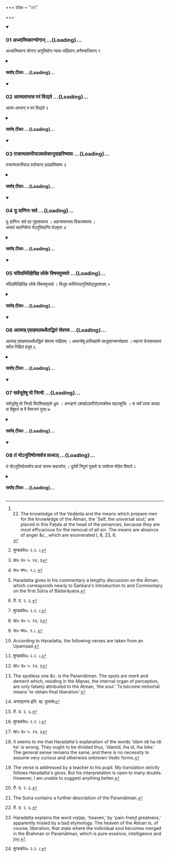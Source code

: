 +++
title = "२२"

+++

<div class="js_include" includetitle="true" newlevelforh1="3" unfilled url="/vedAH_yajuH/taittirIyam/sUtram/ApastambaH/dharma-sUtram/vishvAsa-prastutiH/1/08/22/01_adhyAtmikAnyogAnanutiShThennyAyasaMhitAnanaishchArikAn.md">
<details open><summary><h3>01 अध्यात्मिकान्योगान् ...{Loading}...</h3></summary>

अध्यात्मिकान् योगान् अनुतिष्ठेन् न्याय-संहितान् अनैश्चारिकान् १
</details>
</div>
<div class="js_include collapsed" newlevelforh1="4" title="सर्वाष् टीकाः" unfilled url="/vedAH_yajuH/taittirIyam/sUtram/ApastambaH/dharma-sUtram/sarvASh_TIkAH/1/08/22/01_adhyAtmikAnyogAnanutiShThennyAyasaMhitAnanaishchArikAn.md">
<details><summary><h4>सर्वाष् टीकाः ...{Loading}...</h4></summary>
<details><summary>Bühler</summary>

1. He shall employ the means which tend to the acquisition of (the knowledge of) the Ātman, which are attended by the consequent (destruction of the passions, and) which prevent the wandering (of the mind from its object, and fix it on the contemplation of the Ātman). [^1] 

[^1]:  22. The knowledge of the Vedānta and the means which prepare men for the knowledge of the Ātman, the 'Self, the universal soul,' are placed in this Paṭala at the head of the penances, because they are most efficacious for the removal of all sin. The means are absence of anger &c., which are enumerated I, 8, 23, 6.
</details>

<details><summary>हरदत्त-टीका</summary>

##### सूत्रम्
अध्यात्मिकान् योगाननुतिष्ठेन्न्यायसंहिताननैश्चारिकान् ॥ १ ॥  
##### टिप्पनी
उक्तानि पतनीयान्यशुचिकराणि च कर्माणि । तेषां प्रायश्चित्तानि वक्ष्यन्नादित आत्मज्ञानं तदुपयोगिनश्च योगानधिकुरुते । तस्यापि सर्वपापहरत्वेन मुख्यप्रायश्चित्तत्वात् । श्रूयते हि—  
[^२]भिद्यते हृदयग्रन्थिश्छिद्यन्ते सर्वसंशयाः।
क्षीयन्ते चास्य कर्माणि तस्मिन् दृष्टे परावरे ॥ इति ।  
[^३] 'तद्यथेषीकातूलमग्नौ प्रोतं प्रदूयेतेवं हाऽस्य सर्वे पाप्मानः प्रदूयन्त' इति च । याज्ञवल्क्योऽप्याह —  
[^४]इज्याचारदमाहिंसादानस्वाध्यायकर्मणाम् ।  
अयं तु परमो धर्मो यद्योगनाऽऽत्मदर्शनम् ॥ इति ॥  

[^२]: मुण्डकोप० २.२. ८  

[^३]: छा० उ० ५. २४, ३  

[^४]: या० स्म०. १.८.

अध्यात्मनि भवानध्यात्मिकान् । छान्दसो वृद्ध्यभावः । आत्मनो लम्भयितॄन् । योगान् चित्तसमाधानहेतून् वक्ष्यमाणानक्रोधादीनुपायान् । अनुतिष्ठेत् सेवेत न्यायसंहितान् उपपत्तिसमन्वितान् , उपपद्यन्ते हि ते न्यायतः क्रोधादीनां दोषाणां निर्घाते । अनैश्चारिकान् निश्चारश्चित्तस्य बहिर्विक्षेपः, तस्मै ये प्रभवन्ति क्रोधादयो वक्ष्यमाणाःते नैश्चारिकाः तत्प्रतिपक्षभूतान् । अक्रोधादिषु सत्सु चित्तमनिश्चरणशीलमात्मालम्बनं निश्चलं तिष्ठति तस्मात्ताननुतिष्ठेत् । आत्मानं लब्धुमक्रोधादिलक्षणं चित्तसमाधानं कुर्यादिति ॥१॥
</details>

<details><summary>शङ्कराचार्य-विवरणम्</summary>

##### सूत्रम्
अध्यात्मिकान् योगाननुतिष्ठेन्न्यायसंहिताननैश्चारिकान् ॥ १ ॥  
##### टिप्पनी
श्रीमच्छङ्करभगवत्पादप्रणीतं विवरणम् ॥  

अथ 'अध्यात्मिकान् योगान्'—इत्याद्यध्यात्मपटलस्य संक्षेपतो विवरणं प्रस्तूयते। किमिह प्रायश्चित्तप्रकरणे समाम्नानस्य प्रयोजनमिति । उच्यते— कर्मक्षयहेतुत्वसामान्यात्। अनिष्टकर्मक्षयहेतूनि हि प्रायश्चित्तानि भवन्ति । सर्वं च कर्म वर्णाश्रमविहितमनिष्टमेव विवेकिनः, देहग्रहणहेतुत्वात् । तत्क्षयकारणं चाऽऽत्मज्ञानम्, प्रवृत्तिहेतुदोषनिवर्तकत्वात् । दोषाणां च निर्घाते आत्मज्ञानवतः पण्डितस्य धर्माधर्मक्षये क्षेमप्राप्तिरिह विवक्षितेत्यात्मज्ञानार्थमध्यात्म(१)पटलमारभ्यते, कर्मक्षयहेतुत्वसामान्यात् ।  

- १. अत्र पटलशब्दो नपुसकलिङ्गः प्रयुक्तः । 'समूहे पटलं न ना' ( अमरको. ३. ३. २००) इत्यमरकोशात्तु समूहवाचिनः पटलशब्दस्यैव क्लीबत्वम् । 'तिलके च परिच्छेदे पटलः' इति शेषकोशात् परिच्छेदवाचकस्य पटलशब्दस्य तु पुंल्लिागतैवेत्यवगम्यते । अत एव च सर्वे ग्रन्थकाराः 'इति प्रथमः पटलः, इत्येव लिखन्ति । अतोऽत्रापि पुलिंङ्गेनैव भाव्यं यद्यपि पटलशब्देन तथापि भेदाविवक्षया प्रयोगः कृत इति भाति ॥  

ननु वर्णाश्रमविहितानां कर्मणामफलहेतुन्वात् तत्क्षयो नेष्ट इति, न, "सर्ववर्णानां स्वधर्मानुष्ठाने परमपरिमितं सुखम्” ( २. २. २.)
इत्यादिश्रवणात् । अपरिमितवचनात् क्षेमप्राप्तिरेवेति चेन्न, 'तत्परिवृत्तौ कर्मफलशेषेण' (२.२.३.) इत्यादिश्रवणात् । गौतमश्च—  
(२) वर्णाः आश्रमाश्च स्वकर्मनिष्ठाः प्रेत्य कर्मफलमनुभय" इत्यादि ना संसारगमनमेव दर्शयति कर्मणां फलम् । सर्वाश्रमाणां हि दोषनिर्घातलक्षणानि समयपदानि विधिनाऽनुतिष्ठन् सार्वगामी भवति, न तु स्वधर्मानुष्ठानात् । वक्ष्यति च—  
'विधूय कविः' ( २२. ५) "सत्यानृते सुखदुःखे वेदानिमं लोकममुं च परित्यज्याऽत्मानमन्विच्छेद्' ( २. २१. १३) इत्यादि ।  
"तेषु सर्वेषु यथोपदेशमव्यग्रो वर्तमानः क्षेमं गच्छति"(२. २१. २)

- २. गौ.ध. ११. २१

इति वचनात् क्षेमशब्दस्य चाऽपवर्गार्थत्वात् सर्वाश्रमकर्मणां ज्ञानरहितानामेव फलार्थत्वं ज्ञानसंयुक्तानि तु क्षेमप्रापकाणि, यथा विषदध्यादीनि मन्त्रशर्करादिसंयुक्तानि कार्यान्तरारम्भकाणि, तद्वदिति चेत्- न; अनारभ्यत्वात् क्षेमप्राप्तेः। यदि हि क्षेमप्राप्तिः कार्या स्यात् तत इदं चिन्त्यम्- किं केवलैः कर्मभिरारभ्या? ज्ञानसहितैर्वा? ज्ञानकर्मभ्यां वा? केवलेन ज्ञानेन कर्मासंयुक्तेन वेति । न त्वारभ्या केनचिदपि; क्षेमप्राप्तेः नित्यत्वात् । अतोऽसदिदम्-झानसंयुक्तानि कर्माणि क्षेमप्राप्तिमारभन्ते इति । ज्ञानसंयुक्तानां ज्ञानवदेव क्षेमप्राप्तिप्रतिबन्धापनयकर्तृत्वमिति चेत्- न, सकार्यकारणानामेव कर्मणां क्षेमप्राप्तिप्रतिबन्धकत्वात् । अविद्यादोषहेतूनि हि सर्वकर्माणि सहफलैः कार्यभूतैः क्षेमप्राप्तिप्रतिबन्धकानि । तदभावमात्रमेव हि क्षेमप्राप्तिः। न च तदभाव आत्मज्ञानादन्यतः कुतश्चिदुपलभ्यते । तथाह्युक्तम्—
"निहत्य भूतदाहान् क्षेमं गच्छति पण्डितः" (२२. ११.) इति । पाण्डित्यं चेहात्मज्ञानं, प्रकृतत्वात् । श्रुतेश्च (१)"आनन्दं ब्रह्मणो विद्वान् न बिभेति कुतश्चनेति" इति । अभयं हि क्षेमप्राप्तिः । (२) अभयं वै जनक ! प्राप्तोऽसि' इति श्रुत्यन्तरात् ।   
"तेषु सर्वेषु यथोपदेशमव्यग्रो वर्तमानः क्षेमं गच्छति' (२.२१.२.) इत्याचार्यवचनमन्यार्थम् । कथम् ? यथोपदिष्टेष्वाश्रमधर्मेष्वव्यग्रो निष्कामस्सन् प्रवर्तमानो ज्ञानेऽधिकृतो भवति, न यथेष्टं(३) चेष्टन कामकामी जायापुत्रवित्तादिकामापहृतव्यप्रचेताः। ज्ञानी च सन् सर्वसन्यासक्रमेण क्षेमं गच्छतीत्येषोऽर्थः । नहि दोषनिर्घातः कदाचिदपि कर्मभ्य उपपद्यते । समिथ्याज्ञानानां हि दोषाणां प्रवृत्तौ सत्यां प्राबल्यामिहोपलभ्यते । 'सङ्कल्पमूलः कामः' इति च स्मृतेः । प्रवृत्तिमान्द्ये च दोषतनुत्वदर्शनात् । न चाऽनिर्हृत्य समिथ्याज्ञानान् दोषान् क्षेमं प्राप्नोति कश्चित् । न च जन्मान्तरसञ्चितानां शुभकर्मणां विहितकर्मभ्यो निवृत्तिरुपपद्यते, शुद्धिसामान्ये विरोधाभावात् । सत्सु च तेषु तत्फलोपभोगाय शरीरग्रहणं, ततो धर्माधर्मप्रवृत्तरागद्वेषौ, पुनः शरीरग्रहणं चेति संसारः केन वार्यते ? तस्मान्न कर्मभ्यः क्षेमप्राप्तिस्तत्प्रतिबन्धनिवृत्तिर्वा ।  
कर्मसहिताज्ज्ञानादविद्यानिवृत्तिरिति चेत् ! यद्यपि ज्ञानकर्मणो भिन्नकार्यत्वाद् विरोधः तथापि तैलवर्त्त्यग्नीनामिव संहृत्य कर्मणा झानमविद्यादि संसारकारणं निवर्तयतीति चेन्न । क्रियाकारकफलानुपमर्देनाऽऽत्मलाभाभावात् ज्ञानस्य कर्मभिः संहतत्वानुपपत्तेः । तैलवर्त्त्यग्नीनां तु सहभावित्वोपपत्तेरितरेतरोपकार्योपकारकत्वोपपत्तेश्च संहतत्वं स्यात् । न तु ज्ञानकर्मणोस्तदुभयानुपपत्तेः संहतत्वं कदाचिदपि सम्भवति । केवलज्ञानपक्षे शास्त्रप्रतिषेधवचनादयुक्तमिति चेन्न । ज्ञान कार्यानिवर्तकत्वाच्छास्त्रप्रतिषेधवचनस्य ॥  

- १. तैत्ति, उ. २, ९.
- २. बृ. उ., ४. २.४.
- ३. 'चेष्टन्' इति शत्रन्तः प्रयोगस्साधुरिति न प्रतीमः।

योऽयं कर्मविधिपरैः केवलज्ञानपक्षस्य सर्वसन्न्यासस्य विप्रतिषेधो विरोधः, स नैव ज्ञानकार्यमविद्यादोषक्षयं वारयति (१)'भिद्यते हृदयग्रन्थिः' (२) 'तस्य तावदेव चिरम्' (३) 'मृत्युमुखात् प्रमुच्यते' इत्येवमादिश्रुतिस्मृतिशतसिद्धम्, कर्मविधिपरत्वात् प्रवृत्तिशास्त्रस्य । न च (तत्) ज्ञानस्वरूपं ब्रह्मात्मैकत्वविषयं वारयति, सर्वोपनिषदामप्रामाण्यानर्थक्यप्रसङ्गात, 'पूः प्राणिनः'(२२ ४.) 'आत्मा वै देवता' इत्यादिस्मृतीनां च । तस्माद्यद्यपि बहुभिः प्रवृत्तिशास्त्रैर्विप्रतिषिद्धं केवलज्ञानशास्त्रमात्मैकत्वविषयमल्पं, तथापि सकार्यस्य ज्ञानस्य बलवत्तरत्वान्न केनचिद्वारयितुं शक्यम्।

- १. मु.उ. २. २. ८.
- २. छा. उ. ६.१४. ..
- ३. कठो. २, ३ १५,

जीवतो दुःखानिवतर्कत्वाज्ञानस्याऽनैकान्तिकं क्षेमप्रापकत्वमिति चेत्, न, 'भिद्यते हृदयग्रन्थिः' 'ब्रह्मविदाप्नोति परम्', 'निचाय्य तं मृत्युमुखात् प्रमुच्यते' (४) ब्रह्म वेद ब्रह्मैव भवति' इत्यादिश्रुतिस्मृतिन्यायेभ्यः । बहुभिर्विप्रतिषिद्धत्वात् सर्वत्यागशास्त्रस्य लोकवत् त्याज्यत्वमिति चेन्न, तुल्यप्रमाणत्वात् । मानसान्तानि सर्वाणि कर्माण्युक्त्वा । (५)"तानि वा एतान्यवराणि तपांसि न्यास एवात्यरेचयत्" इति तपःशब्दवाच्यानां कर्मणामवरत्वेन संसाराविषयत्वमुक्त्वा न्यासशब्दवाच्यस्य ज्ञानस्य केवलस्य न्यास एवात्यरेचयत्' (६) त्यागेनैके अमृतत्वमानशुः' इत्यमृतत्वफलं दर्शयति शास्त्रम् ।  
(७)"तस्यैव विदुषो यज्ञस्याऽऽत्मा यजमानः" इत्यादिना च विदुषः सर्वक(र्म?र्मा) भावं दर्शयति;
"द्वौ पन्थानावनुनिष्क्रान्ततरौ कर्मपथश्चैव पुरस्तात् सन्यासश्च, तयोः सन्न्यास एवातिरेचयति"
इति च । विप्रतिषेधवचनस्य निन्दापरत्वादयुक्तमिति चेन्न।

- ४. मुण्ड. उ.३.२ ९.
- ५. नारा. उ. ७८,
- ६. नारा.उ.३.
- ७. नारा.उ. ८०

अविद्वद्विषयस्य कर्मणः स्तुत्यर्थत्वोपपत्तेः । मन्दबुद्धयो हि लोकेऽदृष्टप्रयोजनाः प्ररोचनेन प्रवर्तयितव्याः कर्मसु । न दृष्टप्रयोजना विद्वांसः। परनिन्दा हि परस्तुतिरिति केवलज्ञाननिन्दया कर्मस्तुतिपरमाचार्यवचनम् ।  
यत्तु "बुद्धे चेत् क्षेमप्रापणम् , इहैव न दुःखमुपलभेत” (२.२१.१६) इति ज्ञानस्य साधनत्वानैकान्तिकवचनं, तद् (१) 'ब्रह्मविदाप्नोति परम्' इत्यादिवाक्येभ्यः प्रत्युक्तम्, आचार्यान्तरवचनाच्च 'त्यज धर्ममधर्मं च' 'न तत्र क्रमते बुद्धिः' 'नैष्कर्म्यमाचरेत्' 'तस्मात्
कर्म न कुर्वन्ति' इत्यादेः । तस्मात् केवलादेव ज्ञानात् क्षेमप्राप्तिः॥  

- १. तै.उ. २. १.

अध्यात्मिकान् योगानिति । अध्यात्मं भवन्तीत्यध्यात्मिकाः । छान्दसं स्वत्वम् । के ते अध्यात्मिका योगाः ? वक्ष्यमाणा अक्रोधादयः । ते हि चित्तलमाधानहेतुत्वाद् योगाः । बाह्यनिमित्तनिरपेक्षत्वाच्चाध्यात्मिकाः । तानध्यात्मिकान् योगान् । न्यायसहितान् उपपत्तिसमन्वितान् । ते हि क्रोधादिषु दोषनिर्घातं प्रति समर्था उपपद्यन्ते न्यायतः । अनैश्चारिकान् निश्चारयन्ति मनोऽन्तःस्थं बहिर्विषयेभ्य इति नैश्चारिकाः क्रोधादयो दोषाः, तत्प्रतिपक्षभूता ह्येते ऽनैश्चारिकाः । अक्रोधादिषु हि सत्सु चित्तमनिश्चरणस्वरूपं प्रसन्नमात्मावलम्बनं तिष्ठति । अतस्ताननुतिष्ठेत् सेवेत । अक्रोधादिलक्षणं चित्तसमाधानं कुर्यादित्यर्थः। तथा हि परः स्व आत्मा लभ्यते । क्रोधादिदोषापहृतचेतस्तया हि स्वोऽपि पर आत्माऽविज्ञातोऽलब्ध इव सर्वस्य यतः, अतस्तल्लाभाय योगानुष्ठानं कुर्यात् ॥ १ ॥
</details>
</details>
</div>
<div class="js_include" includetitle="true" newlevelforh1="3" unfilled url="/vedAH_yajuH/taittirIyam/sUtram/ApastambaH/dharma-sUtram/vishvAsa-prastutiH/1/08/22/02_AtmalAbhAnna_paraM_vidyate.md">
<details open><summary><h3>02 आत्मलाभान्न परं विद्यते ...{Loading}...</h3></summary>

आत्म-लाभान् न परं विद्यते २
</details>
</div>
<div class="js_include collapsed" newlevelforh1="4" title="सर्वाष् टीकाः" unfilled url="/vedAH_yajuH/taittirIyam/sUtram/ApastambaH/dharma-sUtram/sarvASh_TIkAH/1/08/22/02_AtmalAbhAnna_paraM_vidyate.md">
<details><summary><h4>सर्वाष् टीकाः ...{Loading}...</h4></summary>
<details><summary>Bühler</summary>

2. There is no higher (object) than the attainment of (the knowledge of the) Ātman. [^2] 

[^2]:  Haradatta gives in his commentary a lengthy discussion on the Ātman, which corresponds nearly to Śaṅkara's Introduction to and Commentary on the first Sūtra of Bādarāyaṇa.
</details>

<details><summary>हरदत्त-टीका</summary>

##### सूत्रम्
आत्मलाभान्न परं विद्यते ॥२॥  
###### प्रस्तावः
किपुनरात्मा प्रयत्नेन लब्धव्यः ? ओमित्याह—  
##### टिप्पनी
आत्मलाभात्परमुत्कृष्टं लाभान्तरं नास्ति । तस्मात्तस्य लाभाय यत्न आस्थेय इति । का पुनरसावात्मा ? प्रत्यगात्मा । नन्वसौ नित्यलब्धः। न हि स्वयमेव स्वस्याऽलब्धो भवति । सत्यम्, प्रकृतिमेलनात्तधर्मतामुपगतो विनष्टस्वरूप इव भवति । प्रकृत्या हि नित्यसम्बद्धः पुरुषः । तथाविधश्च सम्बन्धो यथा परस्परं विवेको न ज्ञायते । अन्योन्यधर्मश्चान्योऽन्यत्राऽध्यस्यन्ते । यथा क्षीरोदके सम्पृक्ते न ज्ञायते विवेकः-इयत् क्षीरमियदुदकमिति, अमुष्मिन्नवकाशे क्षीरममुश्मिन्नवकाश उदकमिति । यथा वा अग्न्ययोगोलकयोरभिसम्बद्धयोर्ये अग्निधर्मा उष्णत्वभास्वरत्वादयः ते अयोगोलकेऽध्यस्यन्ते। ये वा अयोगोलकधर्माः काठिन्यादैर्घ्यादयः ते ऽग्नावध्यस्यन्ते । एवं हि तत्र 'प्रतिपत्तिः एकं वस्तु उष्णं दीर्घं भास्वरं कठिनमिति । तद्वदिहापि पुरुषधर्माश्चैत न्यादयः प्रकृतावध्यस्यन्ते । प्रकृतिधर्माश्च सुखदुःखमोहपरिणामादयः पुरुषे । ततश्च एकं वस्तु चेतनं सुखादिकलिल परिणामीति व्यवहारः।
वस्ततस्तु तस्मिन् सङ्घाते अचेतनांशः परिणामी । चेतनांशस्तु तमनुधावति । येन येन रूपेण परिणमति तेन तेनाऽभेदाध्यासमापद्यते।

यथा क्षीरावस्थागतं घृतं क्षीरे दध्यात्मना परिणमति तामप्यवस्थामनुप्रविशति तद्वदिहापि । तदिदमुच्यते-[^१] तत्सृष्ट्वा तदेवानुप्राविश'दिति । सर्गेऽप्यात्मनः कर्तृत्वमिदमेव-यदुत भोक्तृतया निमित्तत्वम् । तदेवं स्वभावतः स्वच्छोऽप्यात्मा प्रकृत्या सहाभेदमापन्नः तद्धर्मा भवति। एवं तद्विकारेण महता तद्विकारेणाऽहङ्कारेण, इत्याशरीराद्द्रष्टव्यम् । स्थूलोऽहं कृशोऽहं देवोऽहं मनुष्योऽहं तिर्यगहमिति । तस्यैवंगतस्यापेक्षितव्यस्स्वरूपलाभः नीचैरिव वर्धितस्य राजपुत्रस्य । तद्यथा शबरादिभिर्बाल्यात्प्रभृति स्वसुतैस्सह संवर्धितो राजपुत्रस्तज्जातीयमात्मानमवगमयन्मात्रा स्वरूपे कथिते लब्धस्वरूप इव भवति । तथा प्रकृत्या[^२]वेश्ययेव स्वरूपान्तरं नीत आत्मा मातृस्थानीयया[^३] "तत्त्वमसी'ति श्रुत्या स्वभाव नीयते-यदेवंविधं परिशुद्धं वस्तु तदेव त्वमसि, यथा मन्यसे 'मनुष्योऽहं दुःख्यह'मित्यादि न तथेति । यथा य एवंभूतो राजा स त्वमसीति राजपुत्रः ।  

[^१]: तै. उ. २. ६.  

[^२]: वश्यया. इति. ख. पु   

[^३]: छा. उ, ६. ९. ३   

ननु तत्त्वमसीति ब्रह्मणा तादात्म्यमुच्यते। को ब्रूते ? नेति । ब्रह्माऽपि नान्यदात्मनः । किं पुनरयमात्मा एक ? आहो स्विन्नाना? किमनेन ज्ञानेन ? त्वं तावदेवंविधश्चिदेकरसो नित्यनिर्मलः संसर्गात्कलुषतामिव गतः। तद्वियोगश्च ते मोक्षः । त्वयि मुक्ते यद्यन्ये सन्ति ते संसरिष्यन्ति । का ते क्षतिः ? अथ न सन्ति तथापि कस्ते लाभ इत्यलमियता । महत्येषा कथा । तदप्येते श्लोका भवन्ति —  

नीचानां वसतौ तदीयतनयैः सार्धं चिरं वर्धित  
स्तज्जातीयमवैति राजतनयः स्वात्मानमप्यञ्जसा।  
संघाते महदादिभिस्सहवसंस्तद्वत्परः पूरुषः  
स्वात्मानं सुखदुःखमोहकलिलं मिथ्यैव धिङ्मन्यते ॥१॥   
दाता भोगपरः समग्रविभवो यः शासिता दुष्कृतां  
राजा स त्वमसीति मातृमुखतः श्रुत्वा यथावत्स तु ।  
राजीभ्य[^४] जयार्थमेव यतते तद्वत्पुमान् बोधितः  
श्रुत्या तत्त्वमसीत्यपास्य दुरितं ब्रह्मैव सम्पद्यते ॥२॥  
इत्येवं बहवोऽपि राजतनयाः प्राप्ता दशामीदृशीं  
नैवान्योन्यभिदामपस्य सहसा सर्वे भजन्त्येकताम् ।  
किं तु स्वे परमे पदे पृथगमी तिष्ठन्ति भिन्नास्तथा   
क्षेत्रज्ञा इति तत्त्वमादिवचसः का भेदवादे क्षतिः ॥३॥  
तेष्वेको यदि जातु मातृवचनात् प्राप्तो निजं वैभवं  
नान्येन क्षतिरस्य यत्किल परे सत्यन्यथा च स्थिता ॥  
यद्वान्ये न भवेयुरेवमपि को लाभोऽस्य तद्वद्गतिः   पुंसामित्याभिदां भिदां च न वयं निर्बद्ध्य निश्चिन्महे॥४॥  इति॥   

[^४]: यथार्थमेव क. पु.
</details>

<details><summary>शङ्कराचार्य-विवरणम्</summary>

##### सूत्रम्
आत्मलाभान्न परं विद्यते ॥२॥  
###### प्रस्तावः
पुत्रवित्तादिलाभो हि परो दृष्टो लोके । किमात्मलाभेन ? इत्यत आह—  
##### टिप्पनी
आत्मलाभाद् आत्मनः परस्य स्वरूपप्रतिपत्तेः न परं लाभान्तरं विद्यते । तथा विचारितं वृहदारण्यके(१) तदेतत् प्रेयः पुत्राद्' इत्यादिना ॥२॥
</details>
</details>
</div>
<div class="js_include" includetitle="true" newlevelforh1="3" unfilled url="/vedAH_yajuH/taittirIyam/sUtram/ApastambaH/dharma-sUtram/vishvAsa-prastutiH/1/08/22/03_tatrAtmalAbhIyA~nshlokAnudAhariShyAmaH.md">
<details open><summary><h3>03 तत्रात्मलाभीयाञ्श्लोकानुदाहरिष्यामः ...{Loading}...</h3></summary>

तत्रात्मलाभीयाञ् श्लोकान् उदाहरिष्यामः ३
</details>
</div>
<div class="js_include collapsed" newlevelforh1="4" title="सर्वाष् टीकाः" unfilled url="/vedAH_yajuH/taittirIyam/sUtram/ApastambaH/dharma-sUtram/sarvASh_TIkAH/1/08/22/03_tatrAtmalAbhIyA~nshlokAnudAhariShyAmaH.md">
<details><summary><h4>सर्वाष् टीकाः ...{Loading}...</h4></summary>
<details><summary>Bühler</summary>

3. We shall quote the verses (from the Veda) [^3]  which refer to the attainment of (the knowledge of) the Ātman.

[^3]:  According to Haradatta, the following verses are taken from an Upaniṣad.
</details>

<details><summary>हरदत्त-टीका</summary>

##### सूत्रम्
तत्राऽऽत्मलाभीयाञ्च्छ्लोकानुदाहरिष्यामः ॥ ३ ॥

##### टिप्पनी
तदिहापेक्षितमात्मज्ञानमुपदिश्यते । तच्च त्रिविधम्- श्रुतं मननं निदिध्यासनमिति । [^२]श्रोतव्यो मन्तव्यो निदिध्यासितव्य' इति श्रवणात् । तत्र श्रुतमुपनिषदादिशब्दजन्यं ज्ञानम् । मननमुपपत्तिभिर्निरूपणम् । एवं श्रुते मते चात्मनि साक्षात्कारहेतुरविक्षिप्तेन चेतसा निरन्तरं भावना[^३]निदिध्यासनम्। तत्राऽऽत्मसिद्धये श्रोतं ज्ञानं तावदाह—  
तत्रेति वाक्योपन्यासे । आत्मलाभीयानात्मलाभप्रयोजनान् । अनुप्रवचनादिषु दर्शनाच्छप्रत्ययः । श्लोकान् पादबद्धानोपनिषदान् मन्त्रान् । उदाहरिष्यामः उद्धृत्याहरिष्यामः ग्रन्थे निवेशयिष्यामः ॥३॥  

[^२]: बृ०उ० २. ४.५  

[^३]: ध्यानमिति. ख. च. पु.
</details>

<details><summary>शङ्कराचार्य-विवरणम्</summary>

##### सूत्रम्
तत्राऽऽत्मलाभीयाञ्च्छ्लोकानुदाहरिष्यामः ॥ ३ ॥

##### टिप्पनी
सत्य क्रोधादयो दोषा आत्मलाभप्रतिबन्धभूता अक्रोधादिभिर्निर्ह(न्य?ण्य)न्ते; तथापि न मुलोद्वर्तनेन निवृत्तिः क्रोधादीनाम्, सर्वदोषबीजभूतमज्ञानं न निवृत्तमिति तस्य चानिवृत्तौ बीजस्याऽनिवर्तितत्वात् सकृन्निवृत्ता अपि क्रोधादयो दोषाः पुनरुद्भविष्यन्तीति संसारस्याऽऽत्यन्तिकोच्छेदो न स्यात् । तद्दोषबीजभूतस्याऽज्ञानस्य मतान् , ज्ञानादन्यतो न निवृत्तिरित्यात्मस्वरूपप्रकाशनायात्मज्ञानाय मतान् शाखान्तरोपनिषद्भयः, तत्र तस्मिन् आत्मलाभप्रयोजने निमित्ते । आत्मानं करतलन्यस्तमिव ल(म्भि ? भयि)तुं समर्थान् आत्मलाभीयान् श्लोकानुदाहरिष्यामः उद्धृत्याऽऽहरिष्यामः । ग्रन्थीकृत्य दर्शयिष्याम इत्यर्थः ॥ ३॥
</details>
</details>
</div>
<div class="js_include" includetitle="true" newlevelforh1="3" unfilled url="/vedAH_yajuH/taittirIyam/sUtram/ApastambaH/dharma-sUtram/vishvAsa-prastutiH/1/08/22/04_pUH_prANinaH_sarva.md">
<details open><summary><h3>04 पूः प्राणिनः सर्व ...{Loading}...</h3></summary>

पूः प्राणिनः सर्व एव गुहाशयस्य । अहन्यमानस्य विकल्मषस्य ।  
अचलं चलनिकेतं येऽनुतिष्ठन्ति तेऽमृताः ४
</details>
</div>
<div class="js_include collapsed" newlevelforh1="4" title="सर्वाष् टीकाः" unfilled url="/vedAH_yajuH/taittirIyam/sUtram/ApastambaH/dharma-sUtram/sarvASh_TIkAH/1/08/22/04_pUH_prANinaH_sarva.md">
<details><summary><h4>सर्वाष् टीकाः ...{Loading}...</h4></summary>
<details><summary>Bühler</summary>

4. All living creatures are the dwelling of him who lies enveloped in matter, who is immortal and who is spotless. Those become immortal who worship him who is immovable and lives in a movable dwelling. [^4] 

[^4]:  The spotless one &c. is the Paramātman. The spots are merit and demerit which, residing in the Manas, the internal organ of perception, are only falsely attributed to the Ātman, 'the soul.' To become immortal means 'to obtain final liberation.'
</details>

<details><summary>हरदत्त-टीका</summary>

##### सूत्रम्
पूः प्राणिनः सर्व एव गुहाशयस्याऽहन्यमानस्य विकल्मषस्याऽचलं चलनिकेतं येऽनुतिष्ठन्ति तेऽमृताः॥ ४ ॥

##### टिप्पनी
गुहेति प्रकृतिनाम।  
'यत्तस्मृतं कारणमप्रमेयं ब्रह्म प्रधान प्रकृतिप्रसूतिः।  
आत्मा गुहा योनि[^६]रनाद्यनन्त क्षेत्रं तथैवामृतमक्षरं च ॥इति  
पुराणे दर्शनात् । तस्यां शेते तया सहाऽऽविभागमापन्नास्तिष्ठतीति गुहाशय आत्मा ।  

[^६]:  

    अनाद्यनन्त इति. ख. पुस्तके  

[^१] अजामेकां लोहितशुक्लकृष्णां बह्वीं प्रजां जनयन्तीं सरूपाम् ।  
अजो ह्येको जुषमाणोऽनुशेते जहात्येनां भुक्तभोगामजोऽन्यः, इति च मन्त्रान्तरम् । अहन्यमानस्य न ह्यसौ शरीरे हन्यमानेऽपि हन्यते [^२]तथा चोक्तं भगवता-[^३] न हन्यते हन्यमाने शरीर' इति । विकल्मषस्य निर्लेपस्य। सर्व एव हि धर्माधर्मादिरन्तःकरणस्य धर्मः, आत्मनि त्वध्यस्तः। एवंभूतस्यात्मनः सर्व एव प्राणिनः ब्रह्माद्यास्तिर्यगन्ताः प्राणादिमन्तः संघाता पूः पुरं उपभोगस्थानम् । यथा राजा पुरमधिवसन् सचिवैरानीतान् भोगानुपभुङ्क्ते, तथाऽयं देवादिशरीरमधिवसन् करणैः रुपस्थापितान् भोगानुपभुङ्क्ते । तमेव भूतमचलं सर्वगतत्वेन निश्चलम् । चलनिकेतं निकेतं स्वस्थान शरीरं तद्यस्य चलं तं येऽनुतिष्ठन्ति उपासते एवंभूतोऽहमिति प्रतिपद्यन्ते, तेऽमृताः मुक्ता भवन्तीति ।' ४॥  

[^१]:

    तै०आ० ( नारायणोपनिषदि)१०. १.  

[^२]:

    'तथा चोक्तं भगवता न हन्यते हन्यमाने शरीरे । इति नास्ति क. पुस्तके.

[^३]: भगवद्गी० २. २०.
</details>

<details><summary>शङ्कराचार्य-विवरणम्</summary>

##### सूत्रम्
पूः प्राणिनः सर्व एव गुहाशयस्याऽहन्यमानस्य विकल्मषस्याऽचलं चलनिकेतं येऽनुतिष्ठन्ति तेऽमृताः ॥ ४ ॥

##### टिप्पनी
पूः पुरं शरीरम् । प्राणिनः प्राणवन्तः। सर्व एव ब्रह्मादीनि स्तम्बपर्यन्तानि प्राणिनः । पुरं पुरमिव राज्ञः उपलब्ध्याधिष्ठानम् । कस्य पुरम् ? गुहाशयस्याऽऽत्मनः । यथा स्वकीयपुरे राजा सचिवादिपरिवृत उपलभ्यते, एवं देहेष्वात्मा बुधादिकरणसंयुक्त उपलभ्यते । उपलभते च बुद्ध्यादिकरणोपसंहृतान् भोगान् । अतोऽविद्यावरणात्मभूतायां बुद्धिगुहायां शेत इति गुहाशयः । तस्य पुरम् । तस्यां बुद्धावविद्यादिदोषमलापनये विद्वद्भिस्त्यक्तैषणैरुपलभ्यते । इदमपरं विशेषणं गुहाशयस्याऽहन्यमानस्य, छेदनभेदनजरारोगादिभिर्हन्यमाने देहे न हन्यते । (१) न वधेनाऽस्य हन्यते' इतिच्छान्दोग्ये । तस्य विकल्मषस्य, कल्मषं पापं तदस्य नास्तीति विकल्मषः । सर्वं ह्यविद्यादोषसहितं धर्माधर्माख्यं कर्म कल्मषं भवति, विकल्मषस्येति विशेषणेन तत् प्रतिषिध्यते तत्कार्यं जरारोगादिदुःखरूपमहन्यमानस्येति । एवं हेतुफलसम्बन्धरहितस्याऽसंसारिण उपलब्ध्यधिष्ठानं पूः सर्वे प्राणिनः । अतो न संसार्यन्यो ऽस्ति । (२) एको देवः सर्वभूतेषु 'गूढ' इति श्वेताश्वतरे। (३)"एष सर्वेषु भूतेषु गुढोऽऽत्मा न प्रकाशते" इति च काठके । (४) नान्यदतोऽस्ति द्रष्टा' इत्यादि वाजसनेयके । (१) 'स
आत्मा तत्त्वमसी'ति च छान्दोग्ये । पूर्वार्धेन ब्रह्मणो याथात्म्यमुक्त्वोत्तरार्धेन तद्विज्ञानवतस्तद्विज्ञानफलमाह-यस्य सर्वे प्राणिनः पुरा अहन्यमानस्य विकल्मषस्य, तस्य सर्वप्राणिसम्बन्धादर्थसिद्धमाकाशवत् सर्वगतत्वम्, 'आकाशवत् सर्वगतश्च नित्य' इति च श्रुतेः। सर्वगतस्य चाऽचलत्वमर्थसिद्धमेव । तमचलं चलनिकेतं चलायां हि प्राणिगुहायां स्वयं शेते तमचलं चलनिकेतम् । येऽनुतिष्ठन्ति ममात्मेति साक्षात् प्रतिपद्यन्ते, तेऽमृताः अमरणधर्माणो भवन्ति ॥ ४॥  

- १. छा. उ. ८ १० ४.
- २. श्वेता. उ. ६. ११.
- ३. कठो. १. ३, १२.  
- ५, छा. ६. ८. ९.
- ४. बृ. उ. ३.८.११
</details>
</details>
</div>
<div class="js_include" includetitle="true" newlevelforh1="3" unfilled url="/vedAH_yajuH/taittirIyam/sUtram/ApastambaH/dharma-sUtram/vishvAsa-prastutiH/1/08/22/05_yadidamidihediha_loke_viShayamuchyate.md">
<details open><summary><h3>05 यदिदमिदिहेदिह लोके विषयमुच्यते ...{Loading}...</h3></summary>

यदिदमिदिहेदिह लोके विषयमुच्यते । विधूय कविरेतदनुतिष्ठेद्गुहाशयम् ५
</details>
</div>
<div class="js_include collapsed" newlevelforh1="4" title="सर्वाष् टीकाः" unfilled url="/vedAH_yajuH/taittirIyam/sUtram/ApastambaH/dharma-sUtram/sarvASh_TIkAH/1/08/22/05_yadidamidihediha_loke_viShayamuchyate.md">
<details><summary><h4>सर्वाष् टीकाः ...{Loading}...</h4></summary>
<details><summary>Bühler</summary>

5. Despising all that which in this world is called an object (of the senses) a wise man shall strive after the (knowledge of the) Ātman. [^5] 

[^5]:  It seems to me that Haradatta's explanation of the words 'idam idi ha idi ha' is wrong. They ought to be divided thus, 'idamid, iha id, iha loke.' The general sense remains the same, and there is no necessity to assume very curious and otherwise unknown Vedic forms.
</details>

<details><summary>हरदत्त-टीका</summary>

##### सूत्रम्
यदिदमिदिहेदिह लोके विषयमुच्यते।  
विधूय कविरेतदनुतिष्ठेद्गुहाशयम् ॥ ५ ॥  

###### प्रस्तावः
विषयसङ्गपरित्यागेनाऽयमुपास्य इत्याह —  
##### टिप्पनी
यदिदं, विषयं, मेतदिति सर्वत्र लिङ्गव्यत्ययश्छान्दसः। एवमितिशब्दे तकारस्य दकारः । इतिशब्दः प्रसिद्धौ । हशब्द आश्चर्ये । इतिशब्देनावृत्तेन शब्दादिषु विषयेष्ववान्तरप्रकारभेदः प्रतिपाद्यते। विषयापहृतचेतसो हि वदन्ति- 'इति ह तस्या गीतम् , इति ह तस्याः सुखस्पर्शः, इति ह तस्या रूपं निष्टप्तमिव कनकम्, इति ह तस्याः स्वादिष्ठोऽधरमणिः, इति ह तस्या गन्धो घ्राणतर्पण' इति । एवं दिव्यमानुषभेदोऽपि द्रष्टव्यः। अत्राऽनन्तरमपर इतिशब्दोऽध्याहार्यः । इति ह इति हेति यो ऽयं लोके विषय उच्यते, सामान्यापेक्षमेकवचनम् , एतद्विधूय गुहाशयमनुतिष्ठेत् । कविर्मेधावी ॥५॥
</details>

<details><summary>शङ्कराचार्य-विवरणम्</summary>

##### सूत्रम्
यदिदमिदिहेदिह लोके विषयमुच्यते।  
विधूय कविरेतदनुतिष्ठेद्गुहाशयम् ॥ ५ ॥  

###### प्रस्तावः
कथं तदनुष्ठानमिति ? उच्यते —  

##### टिप्पनी
यदिदं प्रत्यक्षतोऽवगम्यमानं स्त्र्यन्नपानादिसंभोगलक्षणम् । इदिति किञ्चिदर्थे । यत्किञ्चिदिदं प्रत्यक्षम् । इहाऽस्मिन् लोके। विषयम् । इदंशब्दसामानाधिकरण्यान्नपुंसकलिङ्गप्रयोगो विषयमिति । उभयालिङ्गो वा विषयशब्दः । द्वितीय इच्छब्द इहशब्दश्च । तयोः क्वचिन्नियोगः । इच्छब्दश्चार्थे । इहशब्दोऽमुष्मिन्नर्थे । लोकशब्दः काकाक्षिवदुभयत्र सम्बध्यते । इह लोके इह च लोकेऽमुष्मिंश्च यदिदं विषयमुच्यते, स्वर्गादिलोके पार्श्वस्थमध्यस्थो व्यपदिशति इह लोके इति च लोके इत तत्सर्वं विधूय परित्यज्य । कविः क्रान्तदर्शी, मेधावीत्यर्थः । फलं साधनं च तद्विधूय एषणात्रयाद् व्युत्थायेत्यर्थः । अनुतिष्ठेद् गुहाशयं यथोक्तलक्षणमात्मतत्वम् ॥५॥
</details>
</details>
</div>
<div class="js_include" includetitle="true" newlevelforh1="3" unfilled url="/vedAH_yajuH/taittirIyam/sUtram/ApastambaH/dharma-sUtram/vishvAsa-prastutiH/1/08/22/06_Atmann_evAhamalabdhvaitaddhitaM_sevasva.md">
<details open><summary><h3>06 आत्मन्न् एवाहमलब्ध्वैतद्धितं सेवस्व ...{Loading}...</h3></summary>

आत्मन्न् एवाहमलब्ध्वैतद्धितं सेवस्व नाहितम् । अथान्येषु प्रतीच्छामि साधुष्ठानमनपेक्षया । महान्तं तेजसस्कायं सर्वत्र निहितं प्रभुम् ६
</details>
</div>
<div class="js_include collapsed" newlevelforh1="4" title="सर्वाष् टीकाः" unfilled url="/vedAH_yajuH/taittirIyam/sUtram/ApastambaH/dharma-sUtram/sarvASh_TIkAH/1/08/22/06_Atmann_evAhamalabdhvaitaddhitaM_sevasva.md">
<details><summary><h4>सर्वाष् टीकाः ...{Loading}...</h4></summary>
<details><summary>Bühler</summary>

6. O pupil, I, who had not recognised in my own self the great self-luminous, universal, (absolutely) free Ātman, which must be obtained without the mediation of anything else, desired (to find) it in others (the senses). (But now as I have obtained the pure knowledge, I do so no more.) Therefore follow thou also this good road that leads to welfare (salvation), and not the one that leads into misfortune (new births). [^6] 

[^6]:  The verse is addressed by a teacher to his pupil. My translation strictly follows Haradatta's gloss. But his interpretation is open to many doubts. However, I am unable to suggest anything better.
</details>

<details><summary>हरदत्त-टीका</summary>

##### सूत्रम्
आत्मन्नेवाऽहमलब्ध्वैतद्धितं सेवस्व नाऽहितम् ।  
अथाऽन्येषु प्रतीच्छामि साधुष्ठानमनपेक्षया ।  
महान्तं तेजसस्कायं सर्वत्र निहितं प्रभुम् ॥ ६ ॥  

###### प्रस्तावः
विषयत्यागे हेतुमाह—  
##### टिप्पनी
शिष्यं प्रत्याचार्यस्य वचनमेतत्। द्वौ चात्र हेतू विषयाणां त्यागे-पराधीनत्वमाहितत्वं च । महान्त गुणतः। तेजसस्कायं तेजसश्शरीरं तेजोराशिं स्वयंप्रकाशम् । [^१] 'आत्मज्योतिः सम्राडिति होवाचे'ति बृहदारण्यकम्। सर्वत्र निहितं सर्वगतम् । प्रभुं स्वतन्त्रम् । एवंभूतं गुहाशयं एतावन्तं कालं अहमात्मन् , सप्तम्येकवचनस्य लुक्, आत्मनि । अस्मिन् मदीये सङ्घाते अन्यानपेक्षयैव लब्धुं योग्यमलब्ध्वा अथाऽन्येषु इन्द्रियादिषु तं तं विषयं प्रतीच्छामि लङथै लट्, प्रत्यैच्छम् । इदानीं तु तं लब्ध्वा न तथाविधोऽस्मि । त्वमप्येतदेव हितं साधुष्ठानं साधुमार्गं सेवस्व नाहितं विषयानुधावनमिति ॥ ६॥   

[^१]: बृह० उ० ४. ३. ६. अत्र पाठभेदो दृश्यते।
</details>

<details><summary>शङ्कराचार्य-विवरणम्</summary>

##### सूत्रम्
आत्मन्नेवाऽहमलब्ध्वैतद्धितं सेवस्व नाऽहितम् ।  
अथाऽन्येषु प्रतीच्छामि साधुष्ठानमनपेक्षया ।  
महान्तं तेजसस्कायं सर्वत्र निहितं प्रभुम् ॥ ६ ॥  
###### प्रस्तावः
तत् क्वाऽनुष्ठातव्यमिति । उच्यते—
##### टिप्पनी
आत्मन्नेव आत्मन्येव । प्रत्यगात्मा हि परमात्मा। सर्वं ह्यत्रानुष्ठेयम् । यदि देहादन्यत्राऽनुष्ठीयेत, सोऽनात्मा कल्पितः स्यात् । तस्माद् देहादिसङ्घात आत्मन्येव विधूय बाह्यासङ्गं गुहाशयमात्मतत्वमनुष्ठेयम् । किमन्येष्वननुष्ठेयमिति भगवतो मतम् ? बाढम्, प्रथममेव नान्येष्वनुष्ठेयमात्मतत्त्वम् । कथं तर्हि ? सर्वप्रयत्नेनाऽपि स्वदेहादिसङ्घाते यथोक्तमात्मतत्त्वं न लभेत, अथाऽहमन्येष्वादित्यादिषु प्रतीच्छामि अभिवाञ्छामि । साधुष्ठानं साधोः परमात्मनः उपलब्धिस्थानं, यत्र गुहाशायं ब्रह्मतत्वमनुष्ठेयम् । अनपेक्षयाऽन्यत् पुत्रवित्तलोकादिसुखं छित्वा निःस्पृहतया । न ह्यात्मानुष्ठानं बाह्यार्थाकाङ्क्षा च सह सम्भवतः । कस्मात् पुनरनेकान्यन्यानि हितप्रकाराण्यनपेक्ष्याऽत्मानुष्ठानमेव यत्नत आस्थीयत इत्यत आहाऽऽचार्यः- यथान्यान्यहितानि हितबुध्या परिगृहीतानि, न तथैवमात्मसेवनम् । किं तर्हि ? (ए)तद्धितमेव । तस्मात् सेवस्वेति । किंविशिष्टश्चाऽऽत्मा सेवितव्य इत्याह- महान्तम् अमितान्तम् अनन्त(र)त्वादबाह्यत्वाच्च महानात्मा, तं महान्तम् । गुणैर्वोपाधिसहचारिभिर्महान्तं, बृंहणमिति यद्वत् । तेजसस्कायं तेजःशरीरमित्यर्थः । चैतन्यात्मज्योतिःस्वरूपम् । तद्धि तेजसां तेजः । (१) 'येन सूर्यस्तपति तेजसेद्धः' (२) 'तस्य भासा सर्वमिदं विभाति' इति श्रुतेः। सर्वत्र सर्वदेहेषु ब्रह्मादिस्तम्बपर्यन्तेषु । निहितं स्थितम, उपलब्धिरूपेणाभिव्यक्तमित्यर्थः । न हि ब्रह्मणोऽभिव्यक्तिनिमित्तत्वव्यतिरेकेण कस्यचिदाधारत्वसम्भवः । निराधारं हि ब्रह्म, सर्वगतत्वोपपत्तेः । प्रभुं प्रभवति सर्वानीश्वरान् प्रति, अचिन्त्यशक्तित्वात् । एवमाद्यनन्तगुणविशिष्टमात्मानं सेवस्वेति ॥ ६॥

- १. तै. ब्रा. १३. ९. ७.
- २. मुण्ड, २. २. १०.
</details>
</details>
</div>
<div class="js_include" includetitle="true" newlevelforh1="3" unfilled url="/vedAH_yajuH/taittirIyam/sUtram/ApastambaH/dharma-sUtram/vishvAsa-prastutiH/1/08/22/07_sarvabhUteShu_yo_nityo.md">
<details open><summary><h3>07 सर्वभूतेषु यो नित्यो ...{Loading}...</h3></summary>

सर्वभूतेषु यो नित्यो विपश्चिदमृतो ध्रुवः । अनङ्गो ऽशब्दोऽशरीरोऽस्पर्शश्च महाञ्शुचिः । स सर्वं परमा काष्ठा स वैषुवतं स वै वैभाजनं पुरम् ७
</details>
</div>
<div class="js_include collapsed" newlevelforh1="4" title="सर्वाष् टीकाः" unfilled url="/vedAH_yajuH/taittirIyam/sUtram/ApastambaH/dharma-sUtram/sarvASh_TIkAH/1/08/22/07_sarvabhUteShu_yo_nityo.md">
<details><summary><h4>सर्वाष् टीकाः ...{Loading}...</h4></summary>
<details><summary>Bühler</summary>

7. It is he who is the eternal part in all creatures, whose essence is wisdom, who is immortal, unchangeable, destitute of limbs, of voice, of the (subtle) body, [^7]  (even) of touch, exceedingly pure; he is the universe, he is the highest goal; (he dwells in the middle of the body as) the Vishuvat day is (the middle of a Sattra-sacrifice); he, indeed, is (accessible to all) like a town intersected by many streets.

[^7]:  The Sutra contains a further description of the Paramātman.
</details>

<details><summary>हरदत्त-टीका</summary>

##### सूत्रम्
सर्वभूतेषु यो नित्यो विपश्चिदमृतो ध्रुवः ।  
अनङ्गोऽशब्दोऽशरीरोऽस्पर्शश्च महाञ्च्छुचिः।  
स सर्वां परमा काष्ठा स वैषुवतं स वै वैभाजनं पुरम् ॥७॥  

###### प्रस्तावः
पुनरप्यसौ कीदृश इत्याह—
##### टिप्पनी
सर्वभूतेषु मनुष्यादिषु सङ्घातेषु यो नित्यः विनश्यत्स्वपि न विनश्यति विपश्चित् मेधावी चित्स्वरूपः। अमृतः नित्यत्वादेवाऽमरणधर्मा । अतः ध्रुवः एकरूपः, विकाररहितः । न प्रधानवाद्विकारिणस्सतो धार्मरूपेणाऽस्य नित्यत्वमित्यर्थः । अनङ्गः करचरणाद्यङ्गरहितः । अशब्दोऽस्पर्श इति भूतगुणानामुपलक्षणम् । शब्दादिगुणरहितः अशरीरः सूक्ष्मशरीरेणाऽपि वर्जितः। महाञ्च्छुचिः महत्त्वं शौचस्य विशेषणम् । परमार्थतोऽत्यन्तशुद्धः। स सर्वं प्रकृत्यभेदद्वारेण । स एव परमा काष्ठा, ततः परं गन्तव्याभावाद । स वैषुवतं विषुवान्नाम गवामयनस्य मध्ये भवमहः । 'एकविंशमेतदहरुपयन्ति विषुवन्तं मध्ये सम्वत्सरस्ये'ति दर्शनात् । विषुवानेव वैषुवतम् ।  
तद्यथा सम्वत्सरस्य मध्ये भवति एवमङ्गानामेष मध्ये । [^१] मध्यं ह्येषामङ्गानामात्मेति बह्वृचब्राह्मणम् । स एव च वैभाजनं पुरं विविधैर्मार्गैर्भजनीयं विभजनम् । तदेव वैभाजनं प्रज्ञादिरनुशतिकादिश्च । यथा समृद्धं पुरं सर्वैरर्थिभिः प्राप्यमेवमयमपीति ॥७॥  

[^१]: ऐ० ब्रा० ६. प. ८. ख.
</details>

<details><summary>शङ्कराचार्य-विवरणम्</summary>

##### सूत्रम्
सर्वभूतेषु यो नित्यो विपश्चिदमृतो ध्रुवः ।  
अनङ्गोऽशब्दोऽशरीरोऽस्पर्शश्च महाञ्च्छुचिः।  
स सर्वां परमा काष्ठा स वैषुवतं स वै वैभाजनं पुरम् ॥७॥  

##### टिप्पनी
विशिष्टमात्मानं सेवस्वेति क्रियापदमनुवर्तते । किं च सर्वभूतेषु ब्रह्मादिष्वनित्येषु यो नित्योऽविनाशी । विपश्चिन्मेधावी, सर्वज्ञ इत्यर्थः । अमृतोऽत एव । यो ह्यनित्योऽसर्वज्ञः स मर्त्यो दृष्टः, अयं तु तद्विपरीतत्वादमृतः। ध्रुव अविचलः । निष्कम्पस्वभाव इत्यर्थः । अनङ्गः स्थूलशरीररहित इत्यर्थः । स्थूले हि शरीरे शिरआद्यङ्गानि सम्भवन्ति । अशरीर इति लिङ्गशरीरवर्जित इत्येतत् । अशब्दः नाऽस्य शब्दगुणः सम्भवति । शब्दविद्धि सन् अन्यथा शब्दात्मकः शब्दात्मकमेव विजानीयात् । न चैतदस्ति । अतोऽशब्दः । तथा अस्पर्शः आकाशवायुभूतद्वयगुणप्रतिषेधेन शब्दादयो गन्धावसानाः सर्वभूतगुणाः प्रतिषिद्धा वेदितव्याः। तत इदं सिद्धमाकाशादपि सूक्ष्मत्वम् । शब्दादिगुणबाहुल्याद्वाय्वादिषु स्थौल्यतारतम्यमुपलभ्यते। शब्दादिगुणाभावान्निरतिशयसूक्ष्मत्वं सर्वगतत्वादि चाऽऽप्रतिबन्धेन धर्मजातं तर्केणाऽपि शक्यं स्थापयितुम् ।  

- १. बृह.उ. ४. ३ ६. अत्र पाठभेदो दृश्यते.  

महान्, अत एव शुचिर्निरञ्जनः। अथवा शुचिः पावन इत्यर्थः । शुचि हि वस्तु पावनं दृष्टम् , यथा लोके वाय्वग्न्यादि । किञ्च य आत्मा प्रकृतः, स सर्वम् । (१)'इदं सर्वं यदयमात्मे'ति हि वाजसनेयके । न ह्यात्मव्यतिरेकेण किञ्चिन्निरूप्यमाणमुपपद्यते । अत एव परमा प्रकृष्टा । काष्ठा अवसानम् । (२) 'सा काष्ठा सा परा गति'रिति काठके । संसारगतीनां अवसानं निष्ठा समाप्तिरित्यर्थः । स वैषुवतं मध्यं सर्वस्य, सर्वान्तरश्रुतेः। विषुवत्सु वा(३) दिवाकीर्त्येषु मन्त्रेषु नित्यं प्रकाश्यं भवतीति वैषुवतः । स परमात्मा ।  
ननु स सर्वं परमा काष्ठा सा वैषुवत'मित्युक्तम् । कस्मात् पुनस्तदात्मतत्त्वं विभक्तमुपलभ्यत इति । उच्यते- स परमात्मा वैभाजनं, विभाकर्विभजनं विवेकः आत्मनो यस्मिन् देहे क्रियते, तत् । विभाजनमेव वैभाजनम् । आत्मनो विवेकोपलब्ध्यधिष्ठानं हि शरीरम् । तच्चाऽनेकधा विभक्तम् । तदुपाध्यनुवर्तित्वाद् वैभाजनम् सर्वथा शुद्धमेव सर्वैर्नोपलभ्यते । किं तर्हि ? विभक्तो विपरीतश्चोपलभ्यते ॥ ७॥
</details>
</details>
</div>
<div class="js_include" includetitle="true" newlevelforh1="3" unfilled url="/vedAH_yajuH/taittirIyam/sUtram/ApastambaH/dharma-sUtram/vishvAsa-prastutiH/1/08/22/08_taM_yo-nutiShThetsarvatra_prAdhva~n.md">
<details open><summary><h3>08 तं योऽनुतिष्ठेत्सर्वत्र प्राध्वञ् ...{Loading}...</h3></summary>

तं योऽनुतिष्ठेत्सर्वत्र प्राध्वं चास्य सदाचरेत् । दुर्दर्शं निपुणं युक्तो यः पश्येत्स मोदेत विष्टपे ८
</details>
</div>
<div class="js_include collapsed" newlevelforh1="4" title="सर्वाष् टीकाः" unfilled url="/vedAH_yajuH/taittirIyam/sUtram/ApastambaH/dharma-sUtram/sarvASh_TIkAH/1/08/22/08_taM_yo-nutiShThetsarvatra_prAdhva~n.md">
<details><summary><h4>सर्वाष् टीकाः ...{Loading}...</h4></summary>
<details><summary>Bühler</summary>

8. He who meditates on him, and everywhere and always lives according to his (commandments), and who, full of devotion, sees him who is difficult to be seen and subtle, will rejoice in (his) heaven. [^8] 

[^8]:  Haradatta explains the word viṣṭap, 'heaven,' by 'pain-freed greatness,' apparently misled by a bad etymology. The heaven of the Ātman is, of course, liberation, that state where the individual soul becomes merged in the Brahman or Paramātman, which is pure essence, intelligence and joy.
</details>

<details><summary>हरदत्त-टीका</summary>

##### सूत्रम्
तं योऽनुतिष्ठेत्सर्वत्र प्राध्वं चाऽस्य सदाऽऽचरेत् ।  
दुर्दर्शं निपुणं युक्तो यः पश्येत्स मोदेत विष्टपे ॥८॥  

##### टिप्पनी
तमेवंभूतमात्मानं योऽनुतिष्ठेदुपासीत यश्चाऽस्य सर्वत्र सर्वास्ववस्थासु सदा प्राध्वमानुकूल्यमाचरेत् । आनुकूल्य प्रतिषिद्धवर्जनं नित्यनैमित्तिककर्मानुष्ठानं च। यश्च दुर्दशं निपुणं[^२] सूक्ष्मतः युक्तः समाहितो भूत्वा पश्येत् साक्षात्कुर्यात् । सः विष्टपे विगततापे स्वे महिम्नि स्थितो मोदेत सर्वदुःखवर्जितो भवति । संसारदशायां वा तिरोहितं निरतिशयं स्वमानन्दमनुभवतीति ॥८॥  

[^२]: सूक्ष्ममेतत् इति क. ख. पु.  

॥ इत्यापस्तम्बसुत्रवृत्तावुज्जलायां द्वाविंशी कण्डिका ॥ २२ ॥
</details>

<details><summary>शङ्कराचार्य-विवरणम्</summary>

##### सूत्रम्
तं योऽनुतिष्ठेत्सर्वत्र प्राध्वं चाऽस्य सदाऽऽचरेत् ।  
दुर्दर्शं निपुणं युक्तो यः पश्येत्स मोदेत विष्टपे ॥८॥  
##### टिप्पनी
अतस्तदुपाध्यनुवर्तिस्वभावदर्शनमविद्याख्यं हित्वा विद्यया शास्त्रजनितदर्शनेन तं यथोक्तलक्षणमात्मानमनुतिष्ठेत् । सर्वत्र सर्वस्मिन् काले। किञ्च न केवलमनुष्ठानमात्रमस्य । प्राध्वं बन्धनम् आत्मैकत्वरसप्रज्ञतां स्थिरां बाह्यैषणाव्यावृत्तरूपां सर्वसन्यासलक्षणम् । तद्धि बन्धनं विदुषो ब्रह्मणि । एवं हि बद्धो ब्रह्मणि संसाराभिमुखो नाऽऽवर्तते । तस्माद् बन्धनं चाऽस्य सदाऽऽचरेत् । तदनुष्ठानबन्धने सदाचरतः किं स्यादिति ? उच्यते- दुर्दर्श दुःखेन ह्येषणात्यागादिना स दृश्यत इति दुर्दर्शम् । निपुणं यस्माद्धि दुर्दर्शं तस्मान्निपुणम् । अत्यन्तकौशलेन समाहितचेतसा युक्तो यः पश्येत् साक्षादुपलभेत्-अहमात्मेति, स मोदेत् । एवं दृष्टा हर्षमानन्दलक्षणं प्राप्नुयात् । विष्टपे विगतसन्तापलक्षणेऽस्मिन् ब्रह्मणीत्यर्थः ॥ ८ ॥
</details>
</details>
</div>
